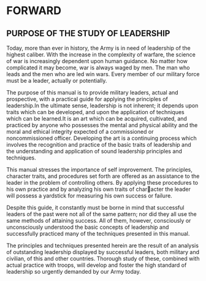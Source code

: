 # FORWARD

## PURPOSE OF THE STUDY OF LEADERSHIP

Today, more than ever in history, the Army is in need of leadership of the highest caliber. With the increase in the complexity of warfare, the science of war is increasingly dependent upon human guidance. No matter how complicated it may become, war is always waged by men. The man who leads and the men who are led win wars. Every member of our military force must be a leader, actually or potentially.

The purpose of this manual is to provide military leaders, actual and prospective, with a practical guide for applying the principles of leadership.In the ultimate sense, leadership is not inherent; it depends upon traits which can be developed, and upon the application of techniques which can be learned.It is an art which can be acquired, cultivated, and practiced by anyone who possesses the mental and physical ability and the moral and ethical integrity expected of a commissioned or noncommissioned officer. Developing the art is a continuing process which involves the recognition and practice of the basic traits of leadership and the understanding and application of sound leadership principles and techniques.

This manual stresses the importance of self improvement. The principles, character traits, and procedures set forth are offered as an assistance to the leader in the problem of controlling others. By applying these procedures to his own practice and by analyzing his own traits of character the leader will possess a yardstick for measuring his own success or failure.

Despite this guide, it constantly must be borne in mind that successful leaders of the past were not all of the same pattern; nor did they all use the same methods of attaining success. All of them, however, consciously or unconsciously understood the basic concepts of leadership and successfully practiced many of the techniques presented in this
manual.

The principles and techniques presented herein are the result of an analysis of outstanding leadership displayed by successful leaders, both military and civilian, of this and other countries. Thorough study of these, combined with actual practice with troops, will develop and foster the high standard of leadership so urgently demanded by our Army today.
